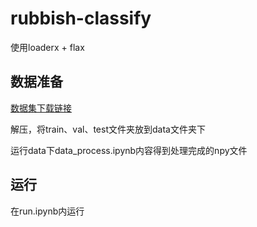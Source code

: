 # rubbish-classify

使用loaderx + flax

## 数据准备

[数据集下载链接](https://aistudio.baidu.com/datasetdetail/239490/0)

解压，将train、val、test文件夹放到data文件夹下

运行data下data_process.ipynb内容得到处理完成的npy文件

## 运行

在run.ipynb内运行